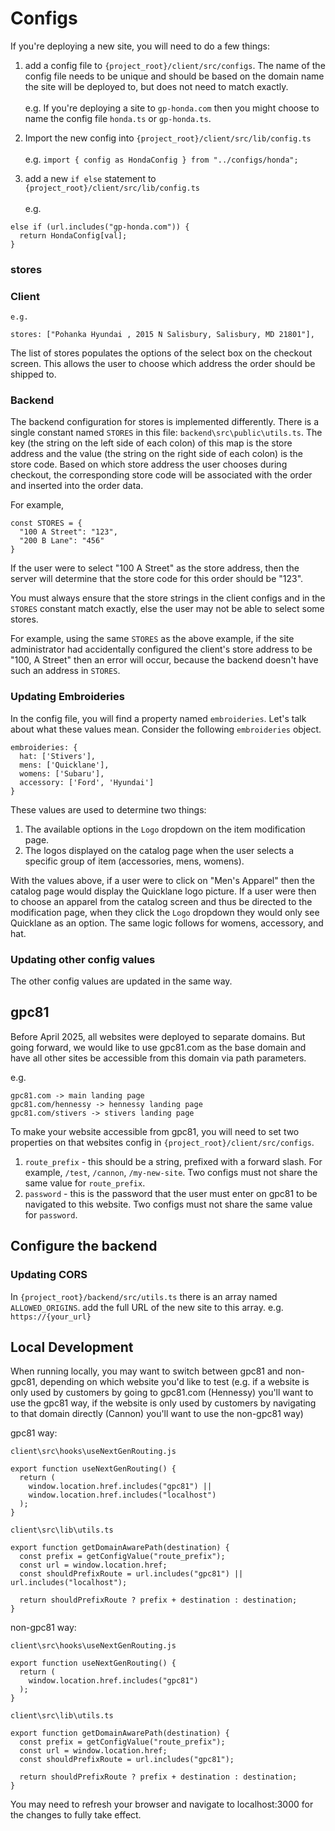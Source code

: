 # Configs

If you're deploying a new site, you will need to do a few things:

1. add a config file to `{project_root}/client/src/configs`. The name of the config file needs to be unique and should be based on the domain name the site will be deployed to, but does not need to match exactly.
   <br><br>
   <bold>e.g.</bold> If you're deploying a site to `gp-honda.com` then you might choose to name the config file `honda.ts` or `gp-honda.ts`.

2. Import the new config into `{project_root}/client/src/lib/config.ts`
   <br><br>
   <bold>e.g.</bold> `import { config as HondaConfig } from "../configs/honda";`

3. add a new `if else` statement to `{project_root}/client/src/lib/config.ts`
   <br><br>
   <bold>e.g.</bold>

```
else if (url.includes("gp-honda.com")) {
  return HondaConfig[val];
}
```

### stores

### Client

```
e.g.

stores: ["Pohanka Hyundai , 2015 N Salisbury, Salisbury, MD 21801"],
```

The list of stores populates the options of the select box on the checkout screen. This allows the user to choose which address the order should be shipped to.

### Backend

The backend configuration for stores is implemented differently. There is a single constant named `STORES` in this file: `backend\src\public\utils.ts`. The key (the string on the left side of each colon) of this map is the store address and the value (the string on the right side of each colon) is the store code. Based on which store address the user chooses during checkout, the corresponding store code will be associated with the order and inserted into the order data.

For example,

```
const STORES = {
  "100 A Street": "123",
  "200 B Lane": "456"
}
```

If the user were to select "100 A Street" as the store address, then the server will determine that the store code for this order should be "123".

You must always ensure that the store strings in the client configs and in the `STORES` constant match exactly, else the user may not be able to select some stores.

For example, using the same `STORES` as the above example, if the site administrator had accidentally configured the client's store address to be "100, A Street" then an error will occur, because the backend doesn't have such an address in `STORES`.

### Updating Embroideries

In the config file, you will find a property named `embroideries`. Let's talk about what these values mean. Consider the following `embroideries` object.

```
embroideries: {
  hat: ['Stivers'],
  mens: ['Quicklane'],
  womens: ['Subaru'],
  accessory: ['Ford', 'Hyundai']
}
```

These values are used to determine two things:

1. The available options in the `Logo` dropdown on the item modification page.
2. The logos displayed on the catalog page when the user selects a specific group of item (accessories, mens, womens).

With the values above, if a user were to click on "Men's Apparel" then the catalog page would display the Quicklane logo picture. If a user were then to choose an apparel from the catalog screen and thus be directed to the modification page, when they click the `Logo` dropdown they would only see Quicklane as an option. The same logic follows for womens, accessory, and hat.

### Updating other config values

The other config values are updated in the same way.

## gpc81

Before April 2025, all websites were deployed to separate domains. But going forward, we would like to use gpc81.com as the base domain and have all other sites be accessible from this domain via path parameters.

e.g.

```
gpc81.com -> main landing page
gpc81.com/hennessy -> hennessy landing page
gpc81.com/stivers -> stivers landing page
```

To make your website accessible from gpc81, you will need to set two properties on that websites config in `{project_root}/client/src/configs`.

1. `route_prefix` - this should be a string, prefixed with a forward slash. For example, `/test`, `/cannon`, `/my-new-site`. Two configs must not share the same value for `route_prefix`.
2. `password` - this is the password that the user must enter on gpc81 to be navigated to this website. Two configs must not share the same value for `password`.


## Configure the backend

### Updating CORS

In `{project_root}/backend/src/utils.ts` there is an array named `ALLOWED_ORIGINS`. add the full URL of the new site to this array. e.g. `https://{your_url}`

## Local Development

When running locally, you may want to switch between gpc81 and non-gpc81, depending on which website you'd like to test (e.g. if a website is only used by customers by going to gpc81.com (Hennessy) you'll want to use the gpc81 way, if the website is only used by customers by navigating to that domain directly (Cannon) you'll want to use the non-gpc81 way)

gpc81 way:

`client\src\hooks\useNextGenRouting.js`

```
export function useNextGenRouting() {
  return (
    window.location.href.includes("gpc81") ||
    window.location.href.includes("localhost")
  );
}
```

`client\src\lib\utils.ts`

```
export function getDomainAwarePath(destination) {
  const prefix = getConfigValue("route_prefix");
  const url = window.location.href;
  const shouldPrefixRoute = url.includes("gpc81") || url.includes("localhost");

  return shouldPrefixRoute ? prefix + destination : destination;
}
```

non-gpc81 way:

`client\src\hooks\useNextGenRouting.js`

```
export function useNextGenRouting() {
  return (
    window.location.href.includes("gpc81")
  );
}
```

`client\src\lib\utils.ts`

```
export function getDomainAwarePath(destination) {
  const prefix = getConfigValue("route_prefix");
  const url = window.location.href;
  const shouldPrefixRoute = url.includes("gpc81");

  return shouldPrefixRoute ? prefix + destination : destination;
}
```

You may need to refresh your browser and navigate to localhost:3000 for the changes to fully take effect.